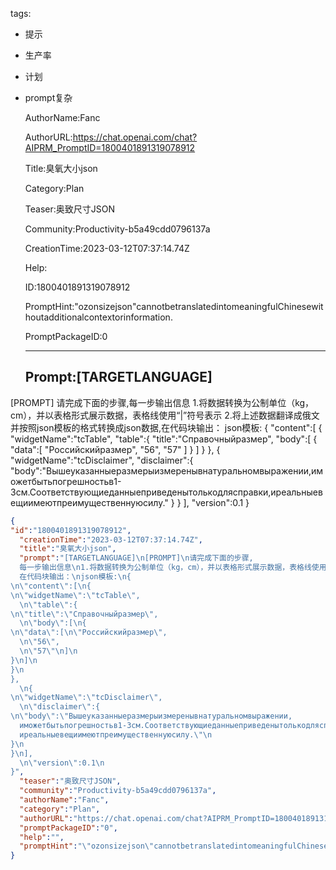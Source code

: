   tags: 
- 提示
- 生产率
- 计划
- prompt复杂

  AuthorName:Fanc

  AuthorURL:https://chat.openai.com/chat?AIPRM_PromptID=1800401891319078912

  Title:臭氧大小json

  Category:Plan

  Teaser:奥致尺寸JSON

  Community:Productivity-b5a49cdd0796137a

  CreationTime:2023-03-12T07:37:14.74Z

  Help:

  ID:1800401891319078912

  PromptHint:"ozonsizejson"cannotbetranslatedintomeaningfulChinesewithoutadditionalcontextorinformation.

  PromptPackageID:0

  ---

  ## Prompt:[TARGETLANGUAGE]
[PROMPT]
请完成下面的步骤,每一步输出信息
1.将数据转换为公制单位（kg，cm），并以表格形式展示数据，表格线使用“|”符号表示
2.将上述数据翻译成俄文并按照json模板的格式转换成json数据,在代码块输出：
json模板:
{
"content":[
{
"widgetName":"tcTable",
"table":{
"title":"Справочныйразмер",
"body":[
{
"data":[
"Российскийразмер",
"56",
"57"
]
}
]
}
},
{
"widgetName":"tcDisclaimer",
"disclaimer":{
"body":"Вышеуказанныеразмерыизмеренывнатуральномвыражении,иможетбытьпогрешностьв1-3см.Соответствующиеданныеприведенытолькодлясправки,иреальныевещиимеютпреимущественнуюсилу."
}
}
],
"version":0.1
}

  ```json
  {
  "id":"1800401891319078912",
    "creationTime":"2023-03-12T07:37:14.74Z",
    "title":"臭氧大小json",
    "prompt":"[TARGETLANGUAGE]\n[PROMPT]\n请完成下面的步骤,
    每一步输出信息\n1.将数据转换为公制单位（kg，cm），并以表格形式展示数据，表格线使用“|”符号表示\n2.将上述数据翻译成俄文并按照json模板的格式转换成json数据,
    在代码块输出：\njson模板:\n{
  \n\"content\":[\n{
  \n\"widgetName\":\"tcTable\",
    \n\"table\":{
  \n\"title\":\"Справочныйразмер\",
    \n\"body\":[\n{
  \n\"data\":[\n\"Российскийразмер\",
    \n\"56\",
    \n\"57\"\n]\n
  }\n]\n
  }\n
  },
    \n{
  \n\"widgetName\":\"tcDisclaimer\",
    \n\"disclaimer\":{
  \n\"body\":\"Вышеуказанныеразмерыизмеренывнатуральномвыражении,
    иможетбытьпогрешностьв1-3см.Соответствующиеданныеприведенытолькодлясправки,
    иреальныевещиимеютпреимущественнуюсилу.\"\n
  }\n
  }\n],
    \n\"version\":0.1\n
  }",
    "teaser":"奥致尺寸JSON",
    "community":"Productivity-b5a49cdd0796137a",
    "authorName":"Fanc",
    "category":"Plan",
    "authorURL":"https://chat.openai.com/chat?AIPRM_PromptID=1800401891319078912",
    "promptPackageID":"0",
    "help":"",
    "promptHint":"\"ozonsizejson\"cannotbetranslatedintomeaningfulChinesewithoutadditionalcontextorinformation."
  }
  ```
